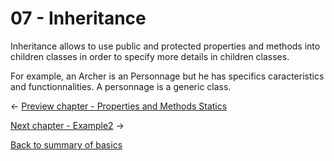 07 - Inheritance
===============================

Inheritance allows to use public and protected properties and methods into children classes in order to specify more details in children classes.

For example, an Archer is an Personnage but he has specifics caracteristics and functionnalities. A personnage is a generic class.

<- [Preview chapter - Properties and Methods Statics](https://github.com/gael-damour/php-oriented-object-learning/tree/master/Basics/06-Properties-and-Methods-Statics)

[Next chapter - Example2](https://github.com/gael-damour/php-oriented-object-learning/tree/master/Basics/08-Example2) ->

[Back to summary of basics](https://github.com/gael-damour/php-oriented-object-learning/tree/master/Basics)